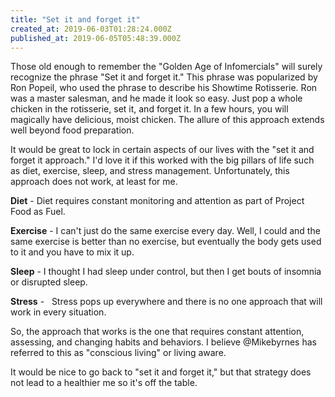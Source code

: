 ```yaml
---
title: "Set it and forget it"
created_at: 2019-06-03T01:28:24.000Z
published_at: 2019-06-05T05:48:39.000Z
---
```

Those old enough to remember the "Golden Age of Infomercials" will surely recognize the phrase "Set it and forget it." This phrase was popularized by Ron Popeil, who used the phrase to describe his Showtime Rotisserie. Ron was a master salesman, and he made it look so easy. Just pop a whole chicken in the rotisserie, set it, and forget it. In a few hours, you will magically have delicious, moist chicken. The allure of this approach extends well beyond food preparation.

It would be great to lock in certain aspects of our lives with the "set it and forget it approach." I'd love it if this worked with the big pillars of life such as diet, exercise, sleep, and stress management. Unfortunately, this approach does not work, at least for me. 

**Diet** \- Diet requires constant monitoring and attention as part of Project Food as Fuel. 

**Exercise** - I can't just do the same exercise every day. Well, I could and the same exercise is better than no exercise, but eventually the body gets used to it and you have to mix it up.

**Sleep** - I thought I had sleep under control, but then I get bouts of insomnia or disrupted sleep.

**Stress** -   Stress pops up everywhere and there is no one approach that will work in every situation. 

So, the approach that works is the one that requires constant attention, assessing, and changing habits and behaviors. I believe @Mikebyrnes has referred to this as "conscious living" or living aware.  

It would be nice to go back to "set it and forget it," but that strategy does not lead to a healthier me so it's off the table.

